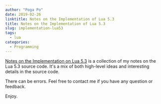 ```yaml
---
author: "Poga Po"
date: 2019-02-26
linktitle: Notes on the Implementation of Lua 5.3
title: Notes on the Implementation of Lua 5.3
slug: implementation-lua53
tags:
  - lua
categories:
  - Programming
---
```


[Notes on the Implementation on Lua 5.3](https://poga.github.io/lua53-notes/) is a collection of my notes on the Lua 5.3 source code. It's a mix of both high-level ideas and interesting details in the source code.

There can be errors. Feel free to contact me if you have any question or feedback.

Enjoy.

